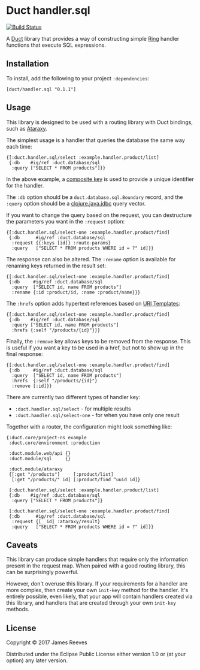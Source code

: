 # Duct handler.sql

[![Build Status](https://travis-ci.org/duct-framework/handler.sql.svg?branch=master)](https://travis-ci.org/duct-framework/handler.sql)

A [Duct][] library that provides a way of constructing simple [Ring][]
handler functions that execute SQL expressions.

[duct]: https://github.com/duct-framework/duct
[ring]: https://github.com/ring-clojure/ring

## Installation

To install, add the following to your project `:dependencies`:

    [duct/handler.sql "0.1.1"]

## Usage

This library is designed to be used with a routing library with Duct
bindings, such as [Ataraxy][].

The simplest usage is a handler that queries the database the same way
each time:

```edn
{[:duct.handler.sql/select :example.handler.product/list]
 {:db    #ig/ref :duct.database/sql
  :query ["SELECT * FROM products"]}}
```

In the above example, a [composite key][] is used to provide a unique
identifier for the handler.

The `:db` option should be a `duct.database.sql.Boundary` record, and
the `:query` option should be a [clojure.java.jdbc][] query vector.

If you want to change the query based on the request, you can
destructure the parameters you want in the `:request` option:

```edn
{[:duct.handler.sql/select-one :example.handler.product/find]
 {:db      #ig/ref :duct.database/sql
  :request {{:keys [id]} :route-params}
  :query   ["SELECT * FROM products WHERE id = ?" id]}}
```

The response can also be altered. The `:rename` option is available
for renaming keys returned in the result set:

```edn
{[:duct.handler.sql/select-one :example.handler.product/find]
 {:db     #ig/ref :duct.database/sql
  :query  ["SELECT id, name FROM products"]
  :rename {:id :product/id, :name :product/name}}}
```

The `:hrefs` option adds hypertext references based on [URI
Templates][]:

```edn
{[:duct.handler.sql/select-one :example.handler.product/find]
 {:db    #ig/ref :duct.database/sql
  :query ["SELECT id, name FROM products"]
  :hrefs {:self "/products/{id}"}}}
```

Finally, the `:remove` key allows keys to be removed from the
response. This is useful if you want a key to be used in a href, but
not to show up in the final response:

```edn
{[:duct.handler.sql/select-one :example.handler.product/find]
 {:db     #ig/ref :duct.database/sql
  :query  ["SELECT id, name FROM products"]
  :hrefs  {:self "/products/{id}"}
  :remove [:id]}}
```

There are currently two different types of handler key:

* `:duct.handler.sql/select`     - for multiple results
* `:duct.handler.sql/select-one` - for when you have only one result

Together with a router, the configuration might look something like:

```edn
{:duct.core/project-ns example
 :duct.core/environment :production

 :duct.module.web/api {}
 :duct.module/sql     {}

 :duct.module/ataraxy
 {[:get "/products"]     [:product/list]
  [:get "/products/" id] [:product/find ^uuid id]}

 [:duct.handler.sql/select :example.handler.product/list]
 {:db    #ig/ref :duct.database/sql
  :query ["SELECT * FROM products"]}

 [:duct.handler.sql/select-one :example.handler.product/find]
 {:db      #ig/ref :duct.database/sql
  :request {[_ id] :ataraxy/result}
  :query   ["SELECT * FROM products WHERE id = ?" id]}}
```

[ataraxy]: https://github.com/duct-framework/module.ataraxy
[composite key]: https://github.com/weavejester/integrant#composite-keys
[clojure.java.jdbc]: https://github.com/clojure/java.jdbc
[uri templates]: https://tools.ietf.org/html/rfc6570

## Caveats

This library can produce simple handlers that require only the
information present in the request map. When paired with a good
routing library, this can be surprisingly powerful.

However, don't overuse this library. If your requirements for a
handler are more complex, then create your own `init-key` method for
the handler. It's entirely possible, even likely, that your app will
contain handlers created via this library, and handlers that are
created through your own `init-key` methods.

## License

Copyright © 2017 James Reeves

Distributed under the Eclipse Public License either version 1.0 or (at
your option) any later version.
